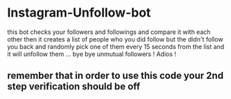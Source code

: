 # Instagram-Unfollow-bot
this bot checks your followers and followings and compare it with each other then it creates a list of people who you did follow but the didn't follow you back and randomly pick one of them every 15 seconds from the list and it will unfollow them ... bye bye unmutual followers ! Adios !

## remember that in order to use this code your 2nd step verification should be off

